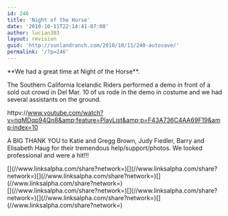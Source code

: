 ```yaml
---
id: 246
title: 'Night of the Horse'
date: '2010-10-11T22:14:41-07:00'
author: lucian303
layout: revision
guid: 'http://sunlandranch.com/2010/10/11/240-autosave/'
permalink: '/?p=246'
---
```


<div>**We had a great time at Night of the Horse**.

The Southern California Icelandic Riders performed a demo in front of a sold out crowd in Del Mar. 10 of us rode in the demo in costume and we had several assistants on the ground.

httpv://www.youtube.com/watch?v=nqMDqp94Qn8&amp;feature=PlayList&amp;p=F43A736C4AA69F19&amp;index=10

A BIG THANK YOU to Katie and Gregg Brown, Judy Fiedler, Barry and Elisabeth Haug for their tremendous help/support/photos. We looked professional and were a hit!!!

</div><div class="linksalpha_container linksalpha_app_3" data-counters="1" data-size="regular" data-style="square" data-title="Night of the Horse" data-url="https://www.sunlandranch.com/?p=246">[](//www.linksalpha.com/share?network=)[](//www.linksalpha.com/share?network=)[](//www.linksalpha.com/share?network=)[](//www.linksalpha.com/share?network=)</div><div class="linksalpha_container linksalpha_app_7" data-position="" data-title="Night of the Horse" data-url="https://www.sunlandranch.com/?p=246">[](//www.linksalpha.com/share?network=)[](//www.linksalpha.com/share?network=)[](//www.linksalpha.com/share?network=)[](//www.linksalpha.com/share?network=)</div>